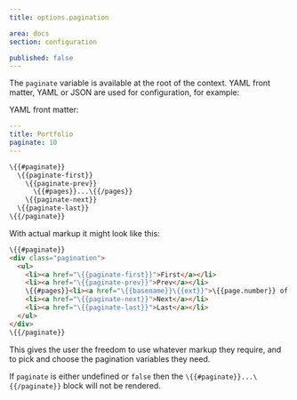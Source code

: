 ```yaml
---
title: options.pagination

area: docs
section: configuration

published: false
---
```


The `paginate` variable is available at the root of the context. YAML front matter, YAML or JSON are used for configuration, for example:

YAML front matter:

``` yaml
---
title: Portfolio
paginate: 10
---
```



``` hbs
\{{#paginate}}
  \{{paginate-first}}
    \{{paginate-prev}}
      \{{#pages}}...\{{/pages}}
    \{{paginate-next}}
  \{{paginate-last}}
\{{/paginate}}
```
With actual markup it might look like this:
``` html
\{{#paginate}}
<div class="pagination">
  <ul>
    <li><a href="\{{paginate-first}}">First</a></li>
    <li><a href="\{{paginate-prev}}">Prev</a></li>
    \{{#pages}}<li><a href="\{{basename}}\{{ext}}">\{{page.number}} of \{{paginate-length}}</a></li>\{{/pages}}
    <li><a href="\{{paginate-next}}">Next</a></li>
    <li><a href="\{{paginate-last}}">Last</a></li>
  </ul>
</div>
\{{/paginate}}
```
This gives the user the freedom to use whatever markup they require, and to pick and choose the pagination variables they need.

If `paginate` is either undefined or `false` then the `\{{#paginate}}...\{{/paginate}}` block will not be rendered.
